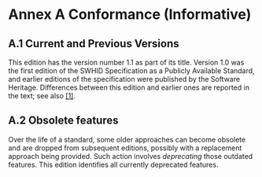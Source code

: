 # Annex A Conformance (Informative)

## A.1 Current and Previous Versions

This edition has the version number 1.1 as part of its title.
Version 1.0 was the first edition of the SWHID Specification as a Publicly Available Standard,
and earlier editions of the specification were published
by the Software Heritage.
Differences between this edition and earlier ones
are reported in the text; see also [[1]](B.Bibliography.md).

## A.2 Obsolete features

Over the life of a standard,
some older approaches can become obsolete
and are dropped from subsequent editions,
possibly with a replacement approach being provided.
Such action involves *deprecating* those outdated features.
This edition identifies all currently deprecated features.
